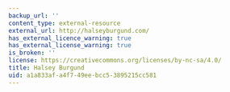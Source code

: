 ```yaml
---
backup_url: ''
content_type: external-resource
external_url: http://halseyburgund.com/
has_external_licence_warning: true
has_external_license_warning: true
is_broken: ''
license: https://creativecommons.org/licenses/by-nc-sa/4.0/
title: Halsey Burgund
uid: a1a833af-a4f7-49ee-bcc5-3895215cc581
---
```

